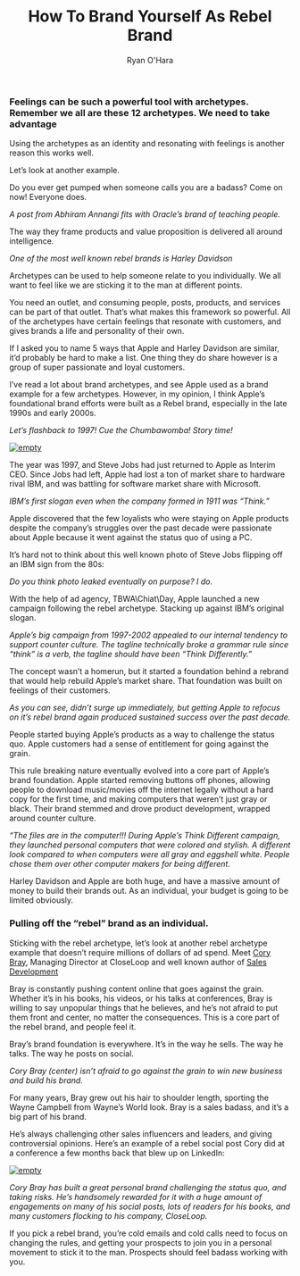 ﻿---
title: How To Brand Yourself As Rebel Brand
description: So you’ve probably at this point heard me talk about how brand archetypes can make it easier to build your brand online, how you can pull off a “Ruler” brand, and how Taylor Swift has built her empire being a “Lover” brand. Today I thought I’d show you how to brand yourself as rebel to build up your social brand
coverImage: img/the-fonz.jpg
publishDate: Sep 25, 2018

author: Ryan O'Hara
authorProfile: Ryan O'Hara has been an early employee at several startups helping them with marketing and prospecting tactics, including Dyn who was acquired by Oracle for $600+ million in 2016. He's had prospecting campaigns featured in Fortune, Mashable, and TheNextWeb. Ryan specializes in branding, business development, prospecting, and coaching people on how to make good digital first impressions. He also mentors two accelerators, The Iron Yard and The Alpha Loft, and hosts The Prospecting Podcast.
authorImage: img/Ryan-OHara-Headshot.png
---

### Feelings can be such a powerful tool with archetypes. Remember we all are these 12 archetypes. We need to take advantage

Using the archetypes as an identity and resonating with feelings is another reason this works well.

Let’s look at another example.

Do you ever get pumped when someone calls you are a badass? Come on now! Everyone does.

_A post from Abhiram Annangi fits with Oracle’s brand of teaching people._

The way they frame products and value proposition is delivered all around intelligence.

_One of the most well known rebel brands is Harley Davidson_

Archetypes can be used to help someone relate to you individually. We all want to feel like we are sticking it to the man at different points.

You need an outlet, and consuming people, posts, products, and services can be part of that outlet. That’s what makes this framework so powerful. All of the archetypes have certain feelings that resonate with customers, and gives brands a life and personality of their own.

If I asked you to name 5 ways that Apple and Harley Davidson are similar, it’d probably be hard to make a list. One thing they do share however is a group of super passionate and loyal customers.

I’ve read a lot about brand archetypes, and see Apple used as a brand example for a few archetypes. However, in my opinion, I think Apple’s foundational brand efforts were built as a Rebel brand, especially in the late 1990s and early 2000s.

_Let’s flashback to 1997! Cue the Chumbawomba! Story time!_

[![empty](/img/chumbawamba-tubhumping.png)](https://www.youtube.com/embed/2H5uWRjFsGc)

The year was 1997, and Steve Jobs had just returned to Apple as Interim CEO. Since Jobs had left, Apple had lost a ton of market share to hardware rival IBM, and was battling for software market share with Microsoft.

_IBM’s first slogan even when the company formed in 1911 was “Think.”_

Apple discovered that the few loyalists who were staying on Apple products despite the company’s struggles over the past decade were passionate about Apple because it went against the status quo of using a PC.

It’s hard not to think about this well known photo of Steve Jobs flipping off an IBM sign from the 80s:

_Do you think photo leaked eventually on purpose? I do._

With the help of ad agency, TBWA\\Chiat\\Day, Apple launched a new campaign following the rebel archetype. Stacking up against IBM’s original slogan.

_Apple’s big campaign from 1997-2002 appealed to our internal tendency to support counter culture. The tagline technically broke a grammar rule since “think” is a verb, the tagline should have been “Think Differently.”_

The concept wasn’t a homerun, but it started a foundation behind a rebrand that would help rebuild Apple’s market share. That foundation was built on feelings of their customers.

_As you can see, didn’t surge up immediately, but getting Apple to refocus on it’s rebel brand again produced sustained success over the past decade._

People started buying Apple’s products as a way to challenge the status quo. Apple customers had a sense of entitlement for going against the grain.

This rule breaking nature eventually evolved into a core part of Apple’s brand foundation. Apple started removing buttons off phones, allowing people to download music/movies off the internet legally without a hard copy for the first time, and making computers that weren’t just gray or black. Their brand stemmed and drove product development, wrapped around counter culture.

_“The files are in the computer!!! During Apple’s Think Different campaign, they launched personal computers that were colored and stylish. A different look compared to when computers were all gray and eggshell white. People chose them over other computer makers for being different._

Harley Davidson and Apple are both huge, and have a massive amount of money to build their brands out. As an individual, your budget is going to be limited obviously.

### Pulling off the “rebel” brand as an individual.

Sticking with the rebel archetype, let’s look at another rebel archetype example that doesn’t require millions of dollars of ad spend. Meet [Cory Bray](https://www.linkedin.com/in/buy-thesalesenablementplaybook/), Managing Director at CloseLoop and well known author of [Sales Development](https://www.amazon.com/Cory-Bray/e/B0753HHC9X/ref=dp_byline_cont_book_1)

Bray is constantly pushing content online that goes against the grain. Whether it’s in his books, his videos, or his talks at conferences, Bray is willing to say unpopular things that he believes, and he’s not afraid to put them front and center, no matter the consequences. This is a core part of the rebel brand, and people feel it.

Bray’s brand foundation is everywhere. It’s in the way he sells. The way he talks. The way he posts on social.

_Cory Bray (center) isn’t afraid to go against the grain to win new business and build his brand._

For many years, Bray grew out his hair to shoulder length, sporting the Wayne Campbell from Wayne’s World look. Bray is a sales badass, and it’s a big part of his brand.

He’s always challenging other sales influencers and leaders, and giving controversial opinions. Here’s an example of a rebel social post Cory did at a conference a few months back that blew up on LinkedIn:

[![empty](/img/cory-bray-screen-shot.png)](https://www.linkedin.com/feed/update/urn:li:activity:6387384957391765504)

_Cory Bray has built a great personal brand challenging the status quo, and taking risks. He’s handsomely rewarded for it with a huge amount of engagements on many of his social posts, lots of readers for his books, and many customers flocking to his company, CloseLoop._

If you pick a rebel brand, you’re cold emails and cold calls need to focus on changing the rules, and getting your prospects to join you in a personal movement to stick it to the man. Prospects should feel badass working with you.